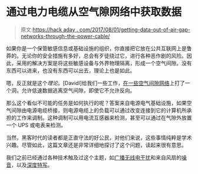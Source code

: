 # 通过电力电缆从空气隙网络中获取数据

> 原文:[https://hack aday . com/2017/08/01/getting-data-out-of-air-gap-networks-through-the-power-cable/](https://hackaday.com/2017/08/01/getting-data-out-of-air-gapped-networks-through-the-power-cable/)

如果你是一个保管敏感信息或基础设施的组织，你直接把它放在公共互联网上是鲁莽的。无论你的安全措施有多好，总会有歹徒绕过它，进行各种恶作剧的风险。因此，采用的解决方案是将这些敏感设备与外界物理隔离，形成一个空气间隙。没有东西可以进来，也没有东西可以出去，理论上也是如此。

嗯，反正就是这个*理论*。[Davidl]给我们一些工作，[在一些空气间隙网络](https://pushstack.wordpress.com/2017/07/24/data-exfiltration-from-air-gapped-systems-using-power-line-communication/)上打了一个洞，允许低速数据逃离空气间隙，即使它不允许反向。

那么这个看似不可能的任务是如何执行的呢？答案来自电源电气基础设施，如果空气间隙由电源电缆桥接，则电源电缆上的负载可以通过改变连接到它的计算机所承担的工作来调制。这种调制可以用电流互感器来检测，甚至可以通过在气隙外放置一个 UPS 或电表来检测。

当然，黑客时代的读者都是正直守法的好公民，对他们来说，这些事情纯粹是学术兴趣。尽管如此，这篇文章还是非常详细地探讨了这个问题，读起来很有意思。

我们之前已经通过各种技术触及过这个主题，如[广播无线电干扰](http://hackaday.com/2016/07/05/data-exfiltration-with-broadcast-radio-and-cd-rom-drives/)和来自风扇的[噪音](http://hackaday.com/2016/07/01/bridging-the-air-gap-data-transfer-via-fan-noise/)，以及[深度特写](http://hackaday.com/2017/02/02/hacking-the-aether/)。